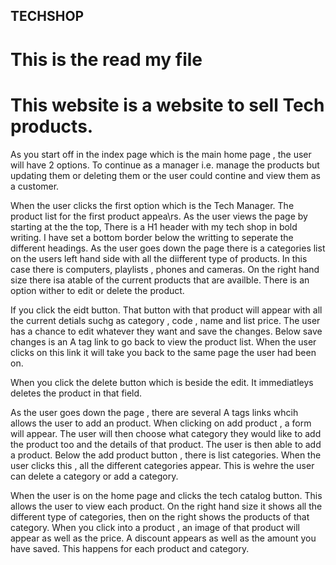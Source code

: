 ## TECHSHOP

# This is the read my file

# This website is a website to sell Tech products.

As you start off in the index page which is the main home page , the user will have 2 options.
To continue as a manager i.e. manage the products but updating them or deleting them or the user could contine and view them as a customer. 

When the user clicks the first option which is the Tech Manager. The product list for the first product appea\rs. As the user views the page by starting at the the top, There is a H1 header with my tech shop in bold writing. I have set a bottom border below the writting to seperate the different headings.
As the user goes down the page there is a categories list on the users left hand side with all the diifferent type of products. In this case there is computers, playlists , phones and cameras.
On the right hand size there isa  atable of the current products that are availble. There is an option wither to edit or delete the product.

If you click the eidt button. That button with that product will appear with all the current detials suchg as category , code , name and list price. The user has a chance to edit whatever they want and save the changes.
Below save changes is an A tag link to go back to view the product list. When the user clicks on this link it will take you back to the same page the user had been on.

When you click the delete button which is beside the edit. It immediatleys deletes the product in that field. 

As the user goes down the page , there are several A tags links whcih allows the user to add an product. When clicking on add product , a form will appear. The user will then choose what category they would like to add the product too and the details of that product. The user is then able to add a product. 
Below the add product button , there is list categories. When the user clicks this , all the different categories appear. This is wehre the user can delete a category or add a category.


When the user is on the home page and clicks the tech catalog button. This allows the user to view each product.
On the right hand size it shows all the different type of categories, then on the right shows the products of that category. When you click into a product , an image of that product will appear as well as the price. A discount appears as well as the amount you have saved. This happens for each product and category.
